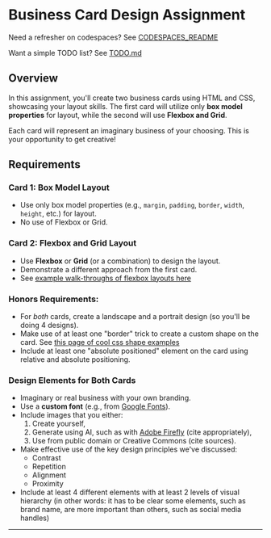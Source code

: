 # Business Card Design Assignment

Need a refresher on codespaces? See [CODESPACES_README](CODESPACES_README.md)

Want a simple TODO list? See [TODO.md](TODO.md)

## Overview

In this assignment, you'll create two business cards using HTML and CSS, showcasing your layout skills. The first card will utilize only **box model properties** for layout, while the second will use **Flexbox and Grid**.

Each card will represent an imaginary business of your choosing. This is your opportunity to get creative!

## Requirements

### Card 1: Box Model Layout

- Use only box model properties (e.g., `margin`, `padding`, `border`, `width`, `height`, etc.) for layout.
- No use of Flexbox or Grid.

### Card 2: Flexbox and Grid Layout

- Use **Flexbox** or **Grid** (or a combination) to design the layout.
- Demonstrate a different approach from the first card.
- See [example walk-throughs of flexbox layouts here](https://business-card-flex.netlify.app/)

### Honors Requirements:

- For _both_ cards, create a landscape and a portrait design (so you'll be doing 4 designs).
- Make use of at least one "border" trick to create a
  custom shape on the card. See [this page of
  cool css shape examples](https://css-tricks.com/the-shapes-of-css/)
- Include at least one "absolute positioned" element
  on the card using relative and absolute positioning.

### Design Elements for Both Cards

- Imaginary or real business with your own branding.
- Use a **custom font** (e.g., from [Google Fonts](https://fonts.google.com/)).
- Include images that you either:
  1. Create yourself,
  2. Generate using AI, such as with [Adobe Firefly](https://firefly.adobe.com/) (cite appropriately),
  3. Use from public domain or Creative Commons (cite sources).
- Make effective use of the key design principles we've discussed:
  - Contrast
  - Repetition
  - Alignment
  - Proximity
- Include at least 4 different elements with at least 2 levels of visual hierarchy
  (in other words: it has to be clear some elements, such as brand name, are more
  important than others, such as social media handles)

---
